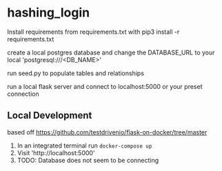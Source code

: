 # hashing_login

Install requirements from requirements.txt with pip3 install -r requirements.txt

create a local postgres database and change the DATABASE_URL to your local 'postgresql:///<DB_NAME>'

run seed.py to populate tables and relationships

run a local flask server and connect to localhost:5000 or your preset connection

## Local Development
based off https://github.com/testdrivenio/flask-on-docker/tree/master

1. In an integrated terminal run `docker-compose up`
2. Visit 'http://localhost:5000'
3. TODO: Database does not seem to be connecting
